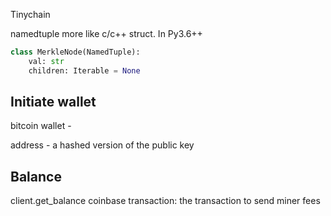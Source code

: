 Tinychain


namedtuple more like c/c++ struct. In Py3.6++

```python
class MerkleNode(NamedTuple):
    val: str
    children: Iterable = None
```

## Initiate wallet
bitcoin wallet - 

address - a hashed version of the public key

## Balance

client.get_balance
coinbase transaction: the transaction to send miner fees